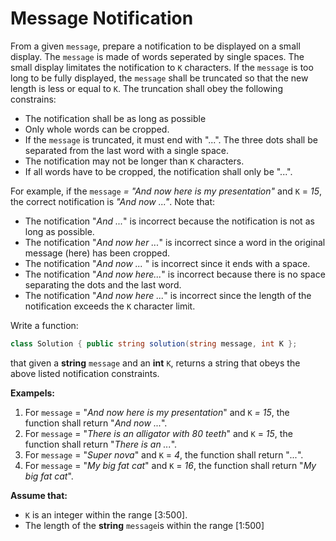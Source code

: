 # Message Notification
From a given `message`, prepare a notification to be displayed on a small display. The `message` is made of words seperated by single spaces. The small display limitates the notification to `K` characters. If the `message` is too long to be fully displayed, the `message` shall be truncated so that the new length is less or equal to `K`. The truncation shall obey the following constrains:

* The notification shall be as long as possible
* Only whole words can be cropped.
* If the `message` is truncated, it must end with "...". The three dots shall be separated from the last word with a single space.
* The notification may not be longer than `K` characters.
* If all words have to be cropped, the notification shall only be "...".

For example, if the `message` _= "And now here is my presentation"_ and `K` = _15_, the correct notification is _"And now ..."_. Note that:

* The notification "_And ..._" is incorrect because the notification is not as long as possible.
* The notification "_And now her ..._" is incorrect since a word in the original message (here) has been cropped.
* The notification "_And now ..._ " is incorrect since it ends with a space.
* The notification "_And now here..._" is incorrect because there is no space separating the dots and the last word.
* The notification "_And now here ..._" is incorrect since the length of the notification exceeds the `K` character limit.

Write a function:

```c#
class Solution { public string solution(string message, int K };
```

that given a **string** `message` and an **int** `K`, returns a string that obeys the above listed notification constraints.

**Exampels:**

1. For `message` = "_And now here is my presentation_" and `K` _= 15_, the function shall return "_And now ..._".
2. For `message` = "_There is an alligator with 80 teeth_" and `K` = _15_, the function shall return "_There is an ..._".
3. For `message` = "_Super nova_" and `K` = _4_, the function shall return "_..._".
4. For `message` = "_My big fat cat_" and `K` = _16_, the function shall return "_My big fat cat_".

**Assume that:**
* `K` is an integer within the range [3:500].
* The length of the **string** `message`is within the range [1:500]